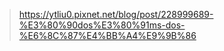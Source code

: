 >https://ytliu0.pixnet.net/blog/post/228999689-%E3%80%90dos%E3%80%91ms-dos-%E6%8C%87%E4%BB%A4%E9%9B%86